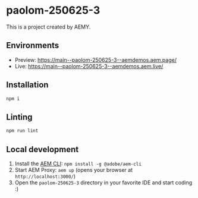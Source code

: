 # paolom-250625-3

This is a project created by AEMY.

## Environments

- Preview: https://main--paolom-250625-3--aemdemos.aem.page/
- Live: https://main--paolom-250625-3--aemdemos.aem.live/

## Installation

```sh
npm i
```

## Linting

```sh
npm run lint
```

## Local development

1. Install the [AEM CLI](https://github.com/adobe/helix-cli): `npm install -g @adobe/aem-cli`
1. Start AEM Proxy: `aem up` (opens your browser at `http://localhost:3000/`)
1. Open the `paolom-250625-3` directory in your favorite IDE and start coding :)